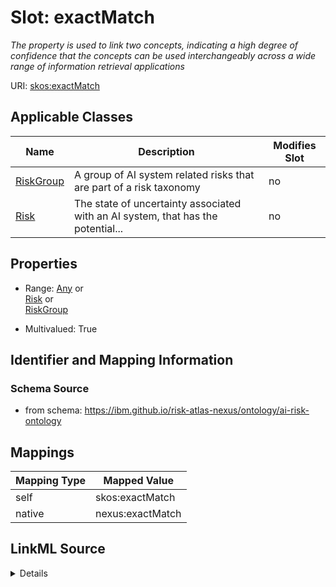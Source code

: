 

# Slot: exactMatch


_The property is used to link two concepts, indicating a high degree of confidence that the concepts can be used interchangeably across a wide range of information retrieval applications_





URI: [skos:exactMatch](http://www.w3.org/2004/02/skos/core/exactMatch)



<!-- no inheritance hierarchy -->





## Applicable Classes

| Name | Description | Modifies Slot |
| --- | --- | --- |
| [RiskGroup](RiskGroup.md) | A group of AI system related risks that are part of a risk taxonomy |  no  |
| [Risk](Risk.md) | The state of uncertainty associated with an AI system, that has the potential... |  no  |







## Properties

* Range: [Any](Any.md)&nbsp;or&nbsp;<br />[Risk](Risk.md)&nbsp;or&nbsp;<br />[RiskGroup](RiskGroup.md)

* Multivalued: True





## Identifier and Mapping Information







### Schema Source


* from schema: https://ibm.github.io/risk-atlas-nexus/ontology/ai-risk-ontology




## Mappings

| Mapping Type | Mapped Value |
| ---  | ---  |
| self | skos:exactMatch |
| native | nexus:exactMatch |




## LinkML Source

<details>
```yaml
name: exactMatch
description: The property is used to link two concepts, indicating a high degree of
  confidence that the concepts can be used interchangeably across a wide range of
  information retrieval applications
from_schema: https://ibm.github.io/risk-atlas-nexus/ontology/ai-risk-ontology
rank: 1000
slot_uri: skos:exactMatch
alias: exactMatch
domain_of:
- RiskGroup
- Risk
range: Any
multivalued: true
inlined: false
any_of:
- range: Risk
- range: RiskGroup

```
</details>